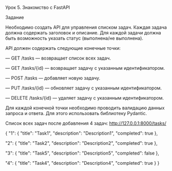 Урок 5. Знакомство с FastAPI

Задание

Необходимо создать API для управления списком задач. 
Каждая задача должна содержать заголовок и описание. 
Для каждой задачи должна быть возможность указать статус (выполнена/не выполнена).

API должен содержать следующие конечные точки:

— GET /tasks — возвращает список всех задач.

— GET /tasks/{id} — возвращает задачу с указанным идентификатором.

— POST /tasks — добавляет новую задачу.

— PUT /tasks/{id} — обновляет задачу с указанным идентификатором.

— DELETE /tasks/{id} — удаляет задачу с указанным идентификатором.


Для каждой конечной точки необходимо проводить валидацию данных запроса и ответа. 
Для этого использовать библиотеку Pydantic.

Список всех задач после добавления 4 задач:
http://127.0.0.1:8000/tasks/

{
  "1": {
    "title": "Task1",
    "description": "Description1",
    "completed": true
  },

  "2": {
    "title": "Task2",
    "description": "Description2",
    "completed": true
  },

  "3": {
    "title": "Task5",
    "description": "Description5",
    "completed": false
  },

  "4": {
    "title": "Task4",
    "description": "Description4",
    "completed": true
  }
}
